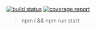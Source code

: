 [![build status](https://gitlab.com/Supacoco/randoom/badges/master/build.svg)](https://gitlab.com/Supacoco/randoom/commits/master)
[![coverage report](https://gitlab.com/Supacoco/randoom/badges/master/coverage.svg)](https://gitlab.com/Supacoco/randoom/commits/master)

> npm i && npm run start